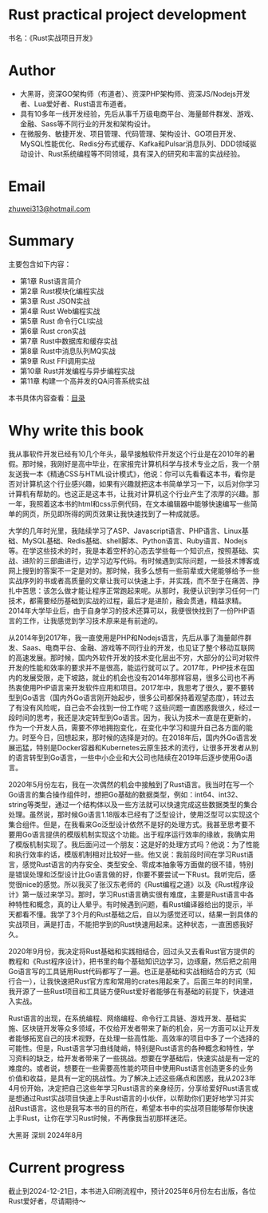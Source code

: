 # Rust practical project development

书名：《Rust实战项目开发》

# Author

- 大黑哥，资深GO架构师（布道者）、资深PHP架构师、资深JS/Nodejs开发者、Lua爱好者、Rust语言布道者。
- 具有10多年一线开发经验，先后从事千万级电商平台、海量邮件群发、游戏、金融、Sass等不同行业的开发和架构设计。
- 在微服务、敏捷开发、项目管理、代码管理、架构设计、GO项目开发、MySQL性能优化、Redis分布式缓存、Kafka和Pulsar消息队列、DDD领域驱动设计、Rust系统编程等不同领域，具有深入的研究和丰富的实战经验。

# Email

zhuwei313@hotmail.com

# Summary

主要包含如下内容：

- 第1章 Rust语言简介
- 第2章 Rust模块化编程实战
- 第3章 Rust JSON实战
- 第4章 Rust Web编程实战
- 第5章 Rust 命令行CLI实战
- 第6章 Rust cron实战
- 第7章 Rust中数据库和缓存实战
- 第8章 Rust中消息队列MQ实战
- 第9章 Rust FFI调用实战
- 第10章 Rust并发编程与异步编程实战
- 第11章 构建一个高并发的QA问答系统实战

本书具体内容查看：[目录](SUMMARY.md)

# Why write this book

<p>我从事软件开发已经有10几个年头，最早接触软件开发这个行业是在2010年的暑假。那时候，我刚好是高中毕业，在家报完计算机科学与技术专业之后，我一个朋友送我一本《精通CSS与HTML设计模式》，他说：你可以先看看这本书，看你是否对计算机这个行业感兴趣，如果有兴趣就把这本书简单学习一下，以后对你学习计算机有帮助的。也这正是这本书，让我对计算机这个行业产生了浓厚的兴趣。那一年，我照着这本书的html和css示例代码，在文本编辑器中能够快速编写一些简单的网页，所见即所得的网页效果让我快速找到了一种成就感。</p>
<p>大学的几年时光里，我陆续学习了ASP、Javascript语言、PHP语言、Linux基础、MySQL基础、Redis基础、shell脚本、Python语言、Ruby语言、Nodejs等。在学这些技术的时，我是本着空杯的心态去学些每一个知识点，按照基础、实战、进阶的三部曲进行，边学习边写代码。有时候遇到实际问题，一些技术博客或网上搜到的答案不一定是对的。那时候，我多么想有一些前辈或大佬能够给予一些实战序列的书或者高质量的文章让我可以快速上手，并实践，而不至于在痛苦、挣扎中苦思：该怎么做才能让程序正常跑起来呢。从那时，我便认识到学习任何一门技术，都需要经历基础到实战的过程，最后才是进阶，融会贯通，精益求精。2014年大学毕业后，由于自身学习的技术还算可以，我便很快找到了一份PHP语言的工作，让我感觉到学习技术原来是有前途的。</p>
<p>从2014年到2017年，我一直使用是PHP和Nodejs语言，先后从事了海量邮件群发、Saas、电商平台、金融、游戏等不同行业的开发，也见证了整个移动互联网的高速发展。那时候，国内外软件开发的技术变化层出不穷，大部分的公司对软件开发的性能和效率的要求并不是很高，能运行就可以了。2017年，PHP技术在国内的发展受限，走下坡路，就业的机会也没有2014年那样容易，很多公司也不再热衷使用PHP语言来开发软件应用和项目。2017年中，我思考了很久，要不要转型到Go语言（国内外Go语言刚开始起步，很多公司都保持着观望态度），转过去了有没有风险呢，自己会不会找到一份工作呢？这些问题一直困惑我很久，经过一段时间的思考，我还是决定转型到Go语言。因为，我认为技术一直是在更新的，作为一个开发人员，需要不停地拥抱变化，在变化中学习和提升自己各方面的能力。时至今日，回想起来，那时候的选择是对的。在2018年后，国内外Go语言发展迅猛，特别是Docker容器和Kubernetes云原生技术的流行，让很多开发者从别的语言转型到Go语言，一些中小企业和大公司也陆续在2019年后逐步使用Go语言。</p>
<p>2020年5月份左右，我在一次偶然的机会中接触到了Rust语言。我当时在写一个Go语言的集合操作组件时，想把Go基础的数据类型，例如：int64、int32、string等类型，通过一个结构体以及一些方法就可以快速完成这些数据类型的集合处理。虽然说，那时候Go语言1.18版本已经有了泛型设计，使用泛型可以实现这个集合组件。但是，在我看来Go泛型设计依然不是好的处理方式。我甚至思考要不要用Go语言提供的模版机制实现这个功能。出于程序运行效率的缘故，我确实用了模版机制实现了。我后面问过一个朋友：这是好的处理方式吗？他说：为了性能和执行效率的话，模版机制相对比较好一些。他又说：我前段时间在学习Rust语言，感觉Rust语言的内存安全、类型安全、零成本抽象等方面做的很不错，特别是错误处理和泛型设计比Go语言做的好，你要不要尝试一下Rust。我听完后，感觉很nice的感觉。所以我买了张汉东老师的《Rust编程之道》以及《Rust程序设计》第一版过来学习。那时，学习Rust语言确实很有难度，主要是Rust语言中各种特性和概念，真的让人晕乎。有时候遇到问题，看Rust编译器给出的提示，半天都看不懂。我学了3个月的Rust基础之后，自以为感觉还可以，结果一到具体的实战项目，满是打击，不能把学到的Rust快速用起来。这种状态，一直困惑我好久。</p>
<p>2020年9月份，我决定将Rust基础和实践相结合，回过头又去看Rust官方提供的教程和《Rust程序设计》，把书里的每个基础知识边学习，边琢磨，然后把之前用Go语言写的工具链用Rust代码都写了一遍。也正是基础和实战相结合的方式（知行合一），让我快速把Rust官方库和常用的crates用起来了。后面三年的时间里，我开源了一些Rust项目和工具链方便Rust爱好者能够在有基础的前提下，快速进入实战。</p>
<p>Rust语言的出现，在系统编程、网络编程、命令行工具链、游戏开发、基础实施、区块链开发等众多领域，不仅给开发者带来了新的机会，另一方面可以让开发者能够拓宽自己的技术视野，在处理一些高性能、高效率的项目中多了一个选择的可能性。但是，Rust语言学习曲线陡峭，特别是Rust语言的各种概念和特性，学习资料的缺乏，给开发者带来了一些挑战。想要在学基础后，快速实战是有一定的难度的。或者说，想要在一些需要高性能的项目中使用Rust语言创造更多的业务价值和收益，是具有一定的挑战性。为了解决上述这些痛点和困惑，我从2023年4月份开始，决定把自己这些年学习Rust语言的亲身经历，分享给爱好Rust语言或是想通过Rust实战项目快速上手Rust语言的小伙伴，以帮助你们更好地学习并实战Rust语言。这也是我写本书的目的所在，希望本书中的实战项目能够帮你快速上手Rust，让你在学习Rust时候，不再像我当初那样迷茫。</p>
大黑哥 深圳 2024年8月

# Current progress

截止到2024-12-21日，本书进入印刷流程中，预计2025年6月份左右出版，各位Rust爱好者，尽请期待～
